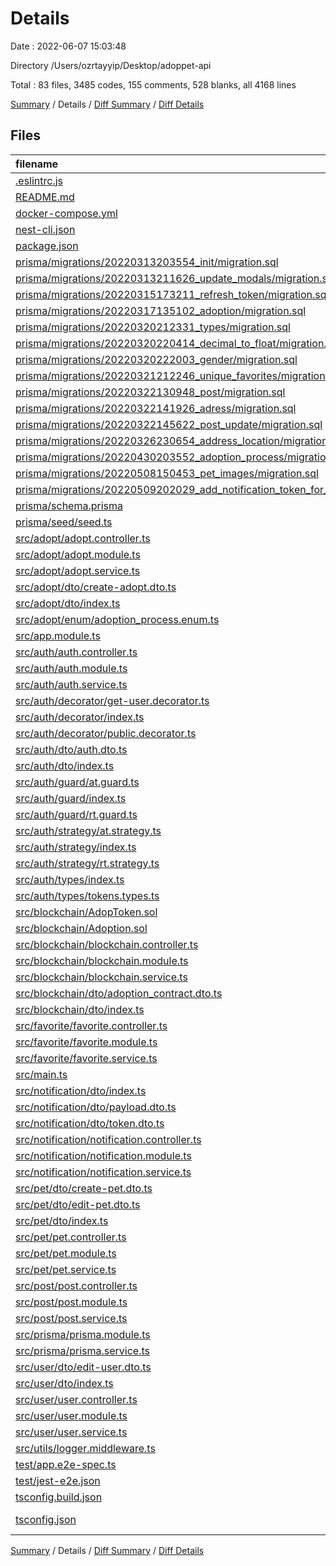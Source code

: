 # Details

Date : 2022-06-07 15:03:48

Directory /Users/ozrtayyip/Desktop/adoppet-api

Total : 83 files,  3485 codes, 155 comments, 528 blanks, all 4168 lines

[Summary](results.md) / Details / [Diff Summary](diff.md) / [Diff Details](diff-details.md)

## Files
| filename | language | code | comment | blank | total |
| :--- | :--- | ---: | ---: | ---: | ---: |
| [.eslintrc.js](/.eslintrc.js) | JavaScript | 25 | 0 | 1 | 26 |
| [README.md](/README.md) | Markdown | 51 | 2 | 21 | 74 |
| [docker-compose.yml](/docker-compose.yml) | YAML | 24 | 0 | 3 | 27 |
| [nest-cli.json](/nest-cli.json) | JSON | 4 | 0 | 1 | 5 |
| [package.json](/package.json) | JSON | 100 | 6 | 0 | 106 |
| [prisma/migrations/20220313203554_init/migration.sql](/prisma/migrations/20220313203554_init/migration.sql) | SQL | 18 | 2 | 4 | 24 |
| [prisma/migrations/20220313211626_update_modals/migration.sql](/prisma/migrations/20220313211626_update_modals/migration.sql) | SQL | 23 | 13 | 8 | 44 |
| [prisma/migrations/20220315173211_refresh_token/migration.sql](/prisma/migrations/20220315173211_refresh_token/migration.sql) | SQL | 3 | 3 | 3 | 9 |
| [prisma/migrations/20220317135102_adoption/migration.sql](/prisma/migrations/20220317135102_adoption/migration.sql) | SQL | 10 | 3 | 4 | 17 |
| [prisma/migrations/20220320212331_types/migration.sql](/prisma/migrations/20220320212331_types/migration.sql) | SQL | 24 | 14 | 10 | 48 |
| [prisma/migrations/20220320220414_decimal_to_float/migration.sql](/prisma/migrations/20220320220414_decimal_to_float/migration.sql) | SQL | 2 | 8 | 1 | 11 |
| [prisma/migrations/20220320222003_gender/migration.sql](/prisma/migrations/20220320222003_gender/migration.sql) | SQL | 9 | 11 | 5 | 25 |
| [prisma/migrations/20220321212246_unique_favorites/migration.sql](/prisma/migrations/20220321212246_unique_favorites/migration.sql) | SQL | 1 | 7 | 1 | 9 |
| [prisma/migrations/20220322130948_post/migration.sql](/prisma/migrations/20220322130948_post/migration.sql) | SQL | 11 | 4 | 5 | 20 |
| [prisma/migrations/20220322141926_adress/migration.sql](/prisma/migrations/20220322141926_adress/migration.sql) | SQL | 13 | 4 | 6 | 23 |
| [prisma/migrations/20220322145622_post_update/migration.sql](/prisma/migrations/20220322145622_post_update/migration.sql) | SQL | 6 | 11 | 5 | 22 |
| [prisma/migrations/20220326230654_address_location/migration.sql](/prisma/migrations/20220326230654_address_location/migration.sql) | SQL | 30 | 19 | 16 | 65 |
| [prisma/migrations/20220430203552_adoption_process/migration.sql](/prisma/migrations/20220430203552_adoption_process/migration.sql) | SQL | 8 | 10 | 5 | 23 |
| [prisma/migrations/20220508150453_pet_images/migration.sql](/prisma/migrations/20220508150453_pet_images/migration.sql) | SQL | 9 | 4 | 5 | 18 |
| [prisma/migrations/20220509202029_add_notification_token_for_user/migration.sql](/prisma/migrations/20220509202029_add_notification_token_for_user/migration.sql) | SQL | 1 | 1 | 1 | 3 |
| [prisma/schema.prisma](/prisma/schema.prisma) | Prisma | 147 | 2 | 65 | 214 |
| [prisma/seed/seed.ts](/prisma/seed/seed.ts) | TypeScript | 1,651 | 0 | 21 | 1,672 |
| [src/adopt/adopt.controller.ts](/src/adopt/adopt.controller.ts) | TypeScript | 26 | 0 | 7 | 33 |
| [src/adopt/adopt.module.ts](/src/adopt/adopt.module.ts) | TypeScript | 9 | 0 | 2 | 11 |
| [src/adopt/adopt.service.ts](/src/adopt/adopt.service.ts) | TypeScript | 88 | 0 | 21 | 109 |
| [src/adopt/dto/create-adopt.dto.ts](/src/adopt/dto/create-adopt.dto.ts) | TypeScript | 5 | 0 | 3 | 8 |
| [src/adopt/dto/index.ts](/src/adopt/dto/index.ts) | TypeScript | 1 | 0 | 0 | 1 |
| [src/adopt/enum/adoption_process.enum.ts](/src/adopt/enum/adoption_process.enum.ts) | TypeScript | 7 | 0 | 1 | 8 |
| [src/app.module.ts](/src/app.module.ts) | TypeScript | 28 | 0 | 4 | 32 |
| [src/auth/auth.controller.ts](/src/auth/auth.controller.ts) | TypeScript | 31 | 0 | 5 | 36 |
| [src/auth/auth.module.ts](/src/auth/auth.module.ts) | TypeScript | 11 | 0 | 1 | 12 |
| [src/auth/auth.service.ts](/src/auth/auth.service.ts) | TypeScript | 80 | 0 | 25 | 105 |
| [src/auth/decorator/get-user.decorator.ts](/src/auth/decorator/get-user.decorator.ts) | TypeScript | 10 | 0 | 1 | 11 |
| [src/auth/decorator/index.ts](/src/auth/decorator/index.ts) | TypeScript | 2 | 0 | 1 | 3 |
| [src/auth/decorator/public.decorator.ts](/src/auth/decorator/public.decorator.ts) | TypeScript | 2 | 0 | 1 | 3 |
| [src/auth/dto/auth.dto.ts](/src/auth/dto/auth.dto.ts) | TypeScript | 13 | 0 | 2 | 15 |
| [src/auth/dto/index.ts](/src/auth/dto/index.ts) | TypeScript | 1 | 0 | 0 | 1 |
| [src/auth/guard/at.guard.ts](/src/auth/guard/at.guard.ts) | TypeScript | 16 | 0 | 3 | 19 |
| [src/auth/guard/index.ts](/src/auth/guard/index.ts) | TypeScript | 2 | 0 | 0 | 2 |
| [src/auth/guard/rt.guard.ts](/src/auth/guard/rt.guard.ts) | TypeScript | 6 | 0 | 1 | 7 |
| [src/auth/strategy/at.strategy.ts](/src/auth/strategy/at.strategy.ts) | TypeScript | 23 | 0 | 2 | 25 |
| [src/auth/strategy/index.ts](/src/auth/strategy/index.ts) | TypeScript | 2 | 0 | 0 | 2 |
| [src/auth/strategy/rt.strategy.ts](/src/auth/strategy/rt.strategy.ts) | TypeScript | 23 | 0 | 2 | 25 |
| [src/auth/types/index.ts](/src/auth/types/index.ts) | TypeScript | 1 | 0 | 0 | 1 |
| [src/auth/types/tokens.types.ts](/src/auth/types/tokens.types.ts) | TypeScript | 4 | 0 | 0 | 4 |
| [src/blockchain/AdopToken.sol](/src/blockchain/AdopToken.sol) | Solidity | 16 | 1 | 6 | 23 |
| [src/blockchain/Adoption.sol](/src/blockchain/Adoption.sol) | Solidity | 20 | 1 | 5 | 26 |
| [src/blockchain/blockchain.controller.ts](/src/blockchain/blockchain.controller.ts) | TypeScript | 25 | 0 | 6 | 31 |
| [src/blockchain/blockchain.module.ts](/src/blockchain/blockchain.module.ts) | TypeScript | 9 | 0 | 2 | 11 |
| [src/blockchain/blockchain.service.ts](/src/blockchain/blockchain.service.ts) | TypeScript | 147 | 22 | 46 | 215 |
| [src/blockchain/dto/adoption_contract.dto.ts](/src/blockchain/dto/adoption_contract.dto.ts) | TypeScript | 20 | 0 | 8 | 28 |
| [src/blockchain/dto/index.ts](/src/blockchain/dto/index.ts) | TypeScript | 1 | 0 | 1 | 2 |
| [src/favorite/favorite.controller.ts](/src/favorite/favorite.controller.ts) | TypeScript | 19 | 0 | 6 | 25 |
| [src/favorite/favorite.module.ts](/src/favorite/favorite.module.ts) | TypeScript | 8 | 0 | 2 | 10 |
| [src/favorite/favorite.service.ts](/src/favorite/favorite.service.ts) | TypeScript | 54 | 0 | 16 | 70 |
| [src/main.ts](/src/main.ts) | TypeScript | 20 | 0 | 6 | 26 |
| [src/notification/dto/index.ts](/src/notification/dto/index.ts) | TypeScript | 2 | 0 | 0 | 2 |
| [src/notification/dto/payload.dto.ts](/src/notification/dto/payload.dto.ts) | TypeScript | 16 | 0 | 3 | 19 |
| [src/notification/dto/token.dto.ts](/src/notification/dto/token.dto.ts) | TypeScript | 7 | 0 | 2 | 9 |
| [src/notification/notification.controller.ts](/src/notification/notification.controller.ts) | TypeScript | 25 | 0 | 5 | 30 |
| [src/notification/notification.module.ts](/src/notification/notification.module.ts) | TypeScript | 26 | 0 | 4 | 30 |
| [src/notification/notification.service.ts](/src/notification/notification.service.ts) | TypeScript | 58 | 0 | 13 | 71 |
| [src/pet/dto/create-pet.dto.ts](/src/pet/dto/create-pet.dto.ts) | TypeScript | 22 | 0 | 8 | 30 |
| [src/pet/dto/edit-pet.dto.ts](/src/pet/dto/edit-pet.dto.ts) | TypeScript | 28 | 0 | 9 | 37 |
| [src/pet/dto/index.ts](/src/pet/dto/index.ts) | TypeScript | 2 | 0 | 1 | 3 |
| [src/pet/pet.controller.ts](/src/pet/pet.controller.ts) | TypeScript | 39 | 0 | 16 | 55 |
| [src/pet/pet.module.ts](/src/pet/pet.module.ts) | TypeScript | 8 | 0 | 2 | 10 |
| [src/pet/pet.service.ts](/src/pet/pet.service.ts) | TypeScript | 38 | 4 | 13 | 55 |
| [src/post/post.controller.ts](/src/post/post.controller.ts) | TypeScript | 19 | 0 | 6 | 25 |
| [src/post/post.module.ts](/src/post/post.module.ts) | TypeScript | 8 | 0 | 2 | 10 |
| [src/post/post.service.ts](/src/post/post.service.ts) | TypeScript | 26 | 0 | 6 | 32 |
| [src/prisma/prisma.module.ts](/src/prisma/prisma.module.ts) | TypeScript | 8 | 0 | 2 | 10 |
| [src/prisma/prisma.service.ts](/src/prisma/prisma.service.ts) | TypeScript | 21 | 0 | 3 | 24 |
| [src/user/dto/edit-user.dto.ts](/src/user/dto/edit-user.dto.ts) | TypeScript | 12 | 0 | 5 | 17 |
| [src/user/dto/index.ts](/src/user/dto/index.ts) | TypeScript | 1 | 0 | 0 | 1 |
| [src/user/user.controller.ts](/src/user/user.controller.ts) | TypeScript | 19 | 0 | 5 | 24 |
| [src/user/user.module.ts](/src/user/user.module.ts) | TypeScript | 8 | 0 | 2 | 10 |
| [src/user/user.service.ts](/src/user/user.service.ts) | TypeScript | 17 | 0 | 6 | 23 |
| [src/utils/logger.middleware.ts](/src/utils/logger.middleware.ts) | TypeScript | 20 | 0 | 10 | 30 |
| [test/app.e2e-spec.ts](/test/app.e2e-spec.ts) | TypeScript | 122 | 1 | 27 | 150 |
| [test/jest-e2e.json](/test/jest-e2e.json) | JSON | 9 | 0 | 1 | 10 |
| [tsconfig.build.json](/tsconfig.build.json) | JSON | 3 | 2 | 0 | 5 |
| [tsconfig.json](/tsconfig.json) | JSON with Comments | 21 | 0 | 0 | 21 |

[Summary](results.md) / Details / [Diff Summary](diff.md) / [Diff Details](diff-details.md)
